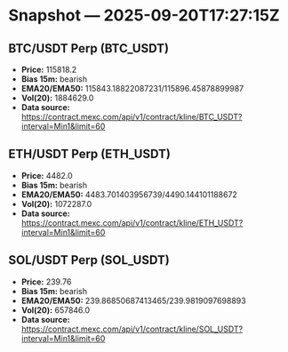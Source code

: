 # Snapshot — 2025-09-20T17:27:15Z

## BTC/USDT Perp (BTC_USDT)
- **Price:** 115818.2
- **Bias 15m:** bearish
- **EMA20/EMA50:** 115843.18822087231/115896.45878899987
- **Vol(20):** 1884629.0
- **Data source:** https://contract.mexc.com/api/v1/contract/kline/BTC_USDT?interval=Min1&limit=60

## ETH/USDT Perp (ETH_USDT)
- **Price:** 4482.0
- **Bias 15m:** bearish
- **EMA20/EMA50:** 4483.701403956739/4490.144101188672
- **Vol(20):** 1072287.0
- **Data source:** https://contract.mexc.com/api/v1/contract/kline/ETH_USDT?interval=Min1&limit=60

## SOL/USDT Perp (SOL_USDT)
- **Price:** 239.76
- **Bias 15m:** bearish
- **EMA20/EMA50:** 239.86850687413465/239.9819097698893
- **Vol(20):** 657846.0
- **Data source:** https://contract.mexc.com/api/v1/contract/kline/SOL_USDT?interval=Min1&limit=60

